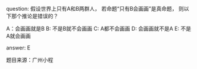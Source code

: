 question:
假设世界上只有A和B两群人，
若命题“只有B会画画”是真命题，
则以下那个推论是错误的？

A：会画画就是B
B: 不是B就不会画画
C: A都不会画画
D: 会画画就不是A
E: 不是A就会画画


answer:
E


题目来源：广州小程